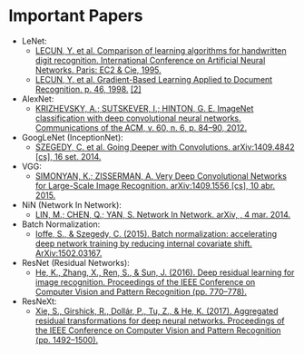 # Important Papers

* LeNet:
  * [LECUN, Y. et al. Comparison of learning algorithms for handwritten digit recognition. International Conference on Artificial Neural Networks. Paris: EC2 & Cie, 1995.](http://yann.lecun.com/exdb/publis/pdf/lecun-95b.pdf)
  * [LECUN, Y. et al. Gradient-Based Learning Applied to Document Recognition. p. 46, 1998.](http://vision.stanford.edu/cs598_spring07/papers/Lecun98.pdf) [[2]](https://ieeexplore.ieee.org/document/726791)
* AlexNet:
  * [KRIZHEVSKY, A.; SUTSKEVER, I.; HINTON, G. E. ImageNet classification with deep convolutional neural networks. Communications of the ACM, v. 60, n. 6, p. 84–90, 2012.](https://proceedings.neurips.cc/paper/4824-imagenet-classification-with-deep-convolutional-neural-networks.pdf)
* GoogLeNet (InceptionNet):
  * [SZEGEDY, C. et al. Going Deeper with Convolutions. arXiv:1409.4842 [cs], 16 set. 2014.](https://arxiv.org/abs/1409.4842)
* VGG:
  * [SIMONYAN, K.; ZISSERMAN, A. Very Deep Convolutional Networks for Large-Scale Image Recognition. arXiv:1409.1556 [cs], 10 abr. 2015.](https://arxiv.org/pdf/1409.1556)
* NiN (Network In Network):
  * [LIN, M.; CHEN, Q.; YAN, S. Network In Network. arXiv, , 4 mar. 2014.](http://arxiv.org/abs/1312.4400)
* Batch Normalization:
  * [Ioffe, S., & Szegedy, C. (2015). Batch normalization: accelerating deep network training by reducing internal covariate shift. ArXiv:1502.03167.](https://arxiv.org/abs/1502.03167)
* ResNet (Residual Networks):
  * [He, K., Zhang, X., Ren, S., & Sun, J. (2016). Deep residual learning for image recognition. Proceedings of the IEEE Conference on Computer Vision and Pattern Recognition (pp. 770–778).](https://arxiv.org/abs/1512.03385)
* ResNeXt:
  * [Xie, S., Girshick, R., Dollár, P., Tu, Z., & He, K. (2017). Aggregated residual transformations for deep neural networks. Proceedings of the IEEE Conference on Computer Vision and Pattern Recognition (pp. 1492–1500).](https://arxiv.org/abs/1611.05431)
